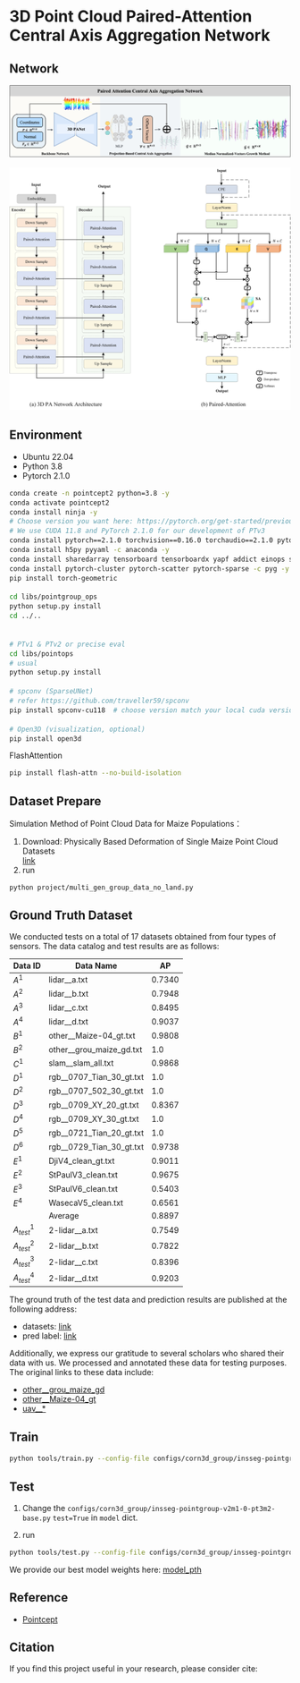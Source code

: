 # 3D Point Cloud Paired-Attention Central Axis Aggregation Network

## Network

![PACANet](imgs%2FFig4.jpg)

![3DPA](imgs%2FFig5.jpg)

## Environment

- Ubuntu 22.04
- Python 3.8
- Pytorch 2.1.0


```bash
conda create -n pointcept2 python=3.8 -y
conda activate pointcept2
conda install ninja -y
# Choose version you want here: https://pytorch.org/get-started/previous-versions/
# We use CUDA 11.8 and PyTorch 2.1.0 for our development of PTv3
conda install pytorch==2.1.0 torchvision==0.16.0 torchaudio==2.1.0 pytorch-cuda=11.8 -c pytorch -c nvidia
conda install h5py pyyaml -c anaconda -y
conda install sharedarray tensorboard tensorboardx yapf addict einops scipy plyfile termcolor timm -c conda-forge -y
conda install pytorch-cluster pytorch-scatter pytorch-sparse -c pyg -y
pip install torch-geometric

cd libs/pointgroup_ops
python setup.py install
cd ../..


# PTv1 & PTv2 or precise eval
cd libs/pointops
# usual
python setup.py install

# spconv (SparseUNet)
# refer https://github.com/traveller59/spconv
pip install spconv-cu118  # choose version match your local cuda version

# Open3D (visualization, optional)
pip install open3d
```

FlashAttention

```bash
pip install flash-attn --no-build-isolation
```

## Dataset Prepare

Simulation Method of Point Cloud Data for Maize Populations：

1. Download: Physically Based Deformation of Single Maize Point Cloud Datasets \
    [link](https://www.kaggle.com/datasets/yangxin6/simulatio-maize-point-cloud-datasets)
2. run
```
python project/multi_gen_group_data_no_land.py
```


## Ground Truth Dataset
We conducted tests on a total of 17 datasets obtained from four types of sensors. The data catalog and test results are as follows:


| Data ID      | Data Name                | AP     |
| ------------ | ------------------------ |--------|
| $A^1$        | lidar__a.txt             | 0.7340 |
| $A^2$        | lidar__b.txt             | 0.7948 |
| $A^3$        | lidar__c.txt             | 0.8495 |
| $A^4$        | lidar__d.txt             | 0.9037 |
| $B^1$        | other__Maize-04_gt.txt   | 0.9808 |
| $B^2$        | other__grou_maize_gd.txt | 1.0    |
| $C^1$        | slam__slam_all.txt       | 0.9868 |
| $D^1$        | rgb__0707_Tian_30_gt.txt | 1.0    |
| $D^2$        | rgb__0707_502_30_gt.txt  | 1.0    |
| $D^3$        | rgb__0709_XY_20_gt.txt   | 0.8367 |
| $D^4$        | rgb__0709_XY_30_gt.txt   | 1.0    |
| $D^5$        | rgb__0721_Tian_20_gt.txt | 1.0    |
| $D^6$        | rgb__0729_Tian_30_gt.txt | 0.9738 |
| $E^1$        | DjiV4_clean_gt.txt       | 0.9011 |
| $E^2$        | StPaulV3_clean.txt       | 0.9675 |
| $E^3$        | StPaulV6_clean.txt       | 0.5403 |
| $E^4$        | WasecaV5_clean.txt       | 0.6561 |
|              | Average                  | 0.8897 |
| $A^1_{test}$ | 2-lidar__a.txt           | 0.7549 |
| $A^2_{test}$ | 2-lidar__b.txt           | 0.7822 |
| $A^3_{test}$ | 2-lidar__c.txt           | 0.8396 |
| $A^4_{test}$ | 2-lidar__d.txt           | 0.9203 |





The ground truth of the test data and prediction results are published at the following address: 
- datasets: [link](https://www.kaggle.com/datasets/yangxin6/mazie-population-datasets)
- pred label: [link](https://www.kaggle.com/datasets/yangxin6/pacanet-pred)


Additionally, we express our gratitude to several scholars who shared their data with us. We processed and annotated these data for testing purposes. The original links to these data include:
- [other__grou_maize_gd](https://linkinghub.elsevier.com/retrieve/pii/S2214514121002191)
- [other__Maize-04_gt](https://www.mdpi.com/2077-0472/12/9/1450)
- [uav__*](http://arxiv.org/abs/2107.10950)


## Train

```bash
python tools/train.py --config-file configs/corn3d_group/insseg-pointgroup-v2m1-0-pt3m2-base.py
```

## Test
1. Change the `configs/corn3d_group/insseg-pointgroup-v2m1-0-pt3m2-base.py` `test=True` in `model` dict.

2. run
```bash
python tools/test.py --config-file configs/corn3d_group/insseg-pointgroup-v2m1-0-pt3m2-base.py  --options save_path="{weight_path}"  weight="{weight_path}/model_best.pth"
```
We provide our best model weights here: [model_pth](https://www.kaggle.com/datasets/yangxin6/pacanet-model-pth)



## Reference
- [Pointcept](https://github.com/Pointcept/Pointcept)

## Citation

If you find this project useful in your research, please consider cite:

